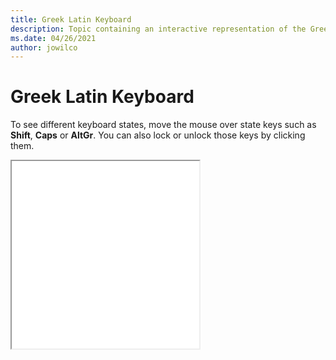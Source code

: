 ```yaml
--- 
title: Greek Latin Keyboard 
description: Topic containing an interactive representation of the Greek Latin Keyboard 
ms.date: 04/26/2021 
author: jowilco 
--- 
```

 
# Greek Latin Keyboard 
 
To see different keyboard states, move the mouse over state keys such as **Shift**, **Caps** or **AltGr**. You can also lock or unlock those keys by clicking them. 
 
<iframe src="kbdgkl.html" height="300"></iframe> 
